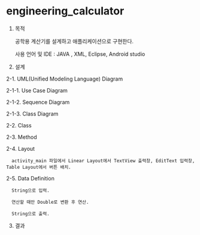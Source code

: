 # engineering_calculator

1. 목적

   공학용 계산기를 설계하고 애플리케이션으로 구현한다.
   
   사용 언어 및 IDE : JAVA , XML, Eclipse, Android studio

2. 설계

2-1. UML(Unified Modeling Language) Diagram

2-1-1. Use Case Diagram

2-1-2. Sequence Diagram

2-1-3. Class Diagram

2-2. Class

2-3. Method

2-4. Layout

      activity_main 파일에서 Linear Layout에서 TextView 출력창, EditText 입력창, Table Layout에서 버튼 배치.

2-5. Data Definition

      String으로 입력.
   
      연산할 때만 Double로 변환 후 연산.
   
      String으로 출력.

3. 결과
